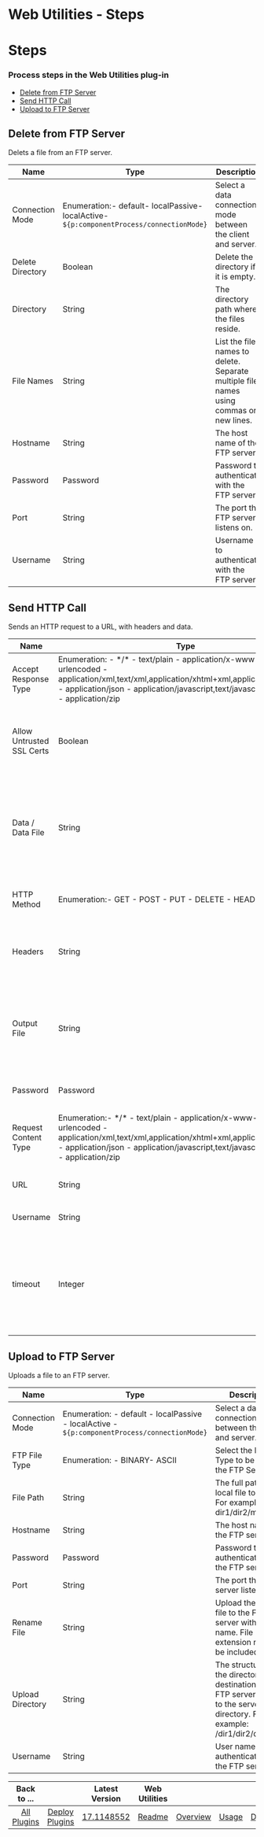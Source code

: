 Web Utilities - Steps
==================

# Steps

### Process steps in the Web Utilities plug-in

* [Delete from FTP Server](#delete_from_ftp_server)
* [Send HTTP Call](#send_http_call)
* [Upload to FTP Server](#upload_to_ftp_server)

Delete from FTP Server
--------------


Delets a file from an FTP server.

| Name | Type | Description                                                                                                          | Required |
| ---- | ---- | -------------------------------------------------------------------------------------------------------------------- | -------- |
| Connection Mode | Enumeration:- default- localPassive- localActive- `${p:componentProcess/connectionMode}`| Select a data connection mode between the client and server. | No |
| Delete Directory | Boolean | Delete the directory if it is empty. | No |
| Directory | String | The directory path where the files reside. | Yes |
| File Names | String | List the file names to delete. Separate multiple file names using commas or new lines. | No |
| Hostname | String | The host name of the FTP server. | Yes |
| Password | Password | Password to authenticate with the FTP server. | Yes |
| Port | String | The port the FTP server listens on. | Yes |
| Username | String | Username to authenticate with the FTP server. | Yes |

Send HTTP Call
--------------


Sends an HTTP request to a URL, with headers and data.

| Name | Type | Description                                                                                                          | Required |
| ---- | ---- | -------------------------------------------------------------------------------------------------------------------- | -------- |
| Accept Response Type | Enumeration: - \*/\* - text/plain - application/x-www-form-urlencoded - application/xml,text/xml,application/xhtml+xml,application/atom+xml - application/json - application/javascript,text/javascript - text/html - application/zip| Select the accept type. If there is no accept type, select ANY. | No |
| Allow Untrusted SSL Certs | Boolean | If selected, HTTPS requests to sites with untrusted certificates do not fail. | No |
| Data / Data File | String | The data to send with the HTTP request. Specify the data in text format, or specify the name of a file that contains the data. | No |
| HTTP Method | Enumeration:- GET - POST - PUT - DELETE - HEAD - OPTIONS| Select the method to use for the HTTP request. | No |
| Headers | String | A list of request headers, separated by newline characters. | No |
| Output File | String | Specify the name of a file, relative to the working directory or absolute, to use to store the response body. | No |
| Password | Password | Password for basic authentication. | No |
| Request Content Type | Enumeration:- \*/\* - text/plain - application/x-www-form-urlencoded - application/xml,text/xml,application/xhtml+xml,application/atom+xml - application/json - application/javascript,text/javascript - text/html - application/zip| Select the body content type. If there is no request body, select ANY. | No |
| URL | String | The full URL to send the HTTP request. | Yes |
| Username | String | User name for basic authentication. | No |
| timeout | Integer | The HTTP operation will timeout if it does not complete after the time specified here. Default timeout is 5 minutes. | No |


Upload to FTP Server
--------------

Uploads a file to an FTP server.

| Name | Type | Description                                                                                                          | Required |
| ---- | ---- | -------------------------------------------------------------------------------------------------------------------- | -------- |
| Connection Mode | Enumeration: - default - localPassive - localActive - `${p:componentProcess/connectionMode}`| Select a data connection mode between the client and server. | No |
| FTP File Type | Enumeration: - BINARY- ASCII| Select the FTP File Type to be sent to the FTP Server. | No |
| File Path | String | The full path of the local file to upload. For example: dir1/dir2/myFile.zip | Yes |
| Hostname | String | The host name of the FTP server. | Yes |
| Password | Password | Password to authenticate with the FTP server. | Yes |
| Port | String | The port the FTP server listens on. | Yes |
| Rename File | String | Upload the local file to the FTP server with another name. File extension needs to be included. | No |
| Upload Directory | String | The structure for the directory destination on the FTP server, relative to the server root directory. For example: /dir1/dir2/dir3/ | Yes |
| Username | String | User name to authenticate with the FTP server. | Yes |

|          Back to ...          |                                |                                                           Latest Version                                                            |    Web Utilities    |                         |                   |                           |
| :---------------------------: | :----------------------------: | :---------------------------------------------------------------------------------------------------------------------------------: | :-----------------: | :---------------------: | :---------------: | :-----------------------: |
| [All Plugins](../../index.md) | [Deploy Plugins](../README.md) | [17.1148552](https://raw.githubusercontent.com/UrbanCode/IBM-UCD-PLUGINS/main/files/web-utilities/ucd-web-utilities-17.1148552.zip) | [Readme](README.md) | [Overview](overview.md) | [Usage](usage.md) | [Downloads](downloads.md) |
